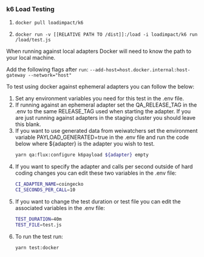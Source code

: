 ### k6 Load Testing

1. `docker pull loadimpact/k6`

2. `docker run -v [[RELATIVE PATH TO /dist]]:/load -i loadimpact/k6 run /load/test.js`

When running against local adapters Docker will need to know the path to your local machine.

Add the following flags after `run`:
`--add-host=host.docker.internal:host-gateway --network="host"`

To test using docker against ephemeral adapters you can follow the below:
1. Set any environment variables you need for this test in the .env file.
2. If running against an ephemeral adapter set the QA_RELEASE_TAG in the .env to the same RELEASE_TAG used when starting the adapter. If you are just running against adapters in the staging cluster you should leave this blank.
3. If you want to use generated data from weiwatchers set the environment variable PAYLOAD_GENERATED=true in the .env file and run the code below where ${adapter} is the adapter you wish to test.
    ```bash
    yarn qa:flux:configure k6payload ${adapter} empty
    ```
4. If you want to specify the adapter and calls per second outside of hard coding changes you can edit these two variables in the .env file:
    ```bash
    CI_ADAPTER_NAME=coingecko
    CI_SECONDS_PER_CALL=10
    ```
5. If you want to change the test duration or test file you can edit the associated variables in the .env file:
    ```bash
    TEST_DURATION=40m
    TEST_FILE=test.js
    ```
6. To run the test run:
    ```bash
    yarn test:docker
    ```
